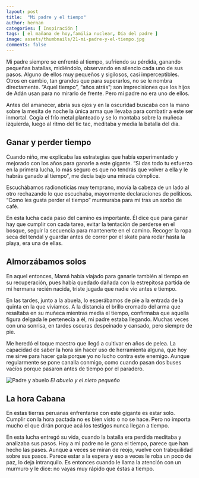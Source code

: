 ```yaml
---
layout: post
title:  "Mi padre y el tiempo"
author: hernan
categories: [ Inspiración ]
tags: [ el mañana de hoy,familia nuclear, Día del padre ]
image: assets/thumbnails/21-mi-padre-y-el-tiempo.jpg
comments: false
---
```


Mi padre siempre se enfrentó al tiempo, sufriendo su pérdida, ganando pequeñas batallas, midiéndolo, observando en silencio cada uno de sus pasos. Alguno de ellos muy pequeños y sigilosos, casi imperceptibles. Otros en cambio, tan grandes que para superarlos, no se le nombra directamente. “Aquel tiempo”, “años atrás”; son imprecisiones que los hijos de Adán usan para no mirarlo de frente. Pero mi padre no era uno de ellos.

Antes del amanecer, abría sus ojos y en la oscuridad buscaba con la mano sobre la mesita de noche la única arma que llevaba para combatir a este ser inmortal. Cogía el frío metal planteado y se lo montaba sobre la muñeca izquierda, luego al ritmo del tic tac, meditaba y media la batalla del día.

## Ganar y perder tiempo

Cuando niño, me explicaba las estrategias que había experimentado y mejorado con los años para ganarle a este gigante. “Si das todo tu esfuerzo en la primera lucha, lo más seguro es que no tendrás que volver a ella y le habrás ganado al tiempo”, me decía bajo una mirada cómplice.

Escuchábamos radionoticias muy temprano, movía la cabeza de un lado al otro rechazando lo que escuchaba, mayormente declaraciones de políticos. “Como les gusta perder el tiempo” murmuraba para mí tras un sorbo de café.

En esta lucha cada paso del camino es importante. Él dice que para ganar hay que cumplir con cada tarea, evitar la tentación de perderse en el bosque, seguir la secuencia para mantenerte en el camino. Recoger la ropa seca del tendal y guardar antes de correr por el skate para rodar hasta la playa, era una de ellas.

## Almorzábamos solos

En aquel entonces, Mamá había viajado para ganarle también al tiempo en su recuperación, pues había quedado dañada con la estrepitosa partida de mi hermana recién nacida, triste jugada que nadie vio antes e tiempo.

En las tardes, junto a la abuela, lo esperábamos de pie a la entrada de la quinta en la que vivíamos. A la distancia el brillo cromado del arma que resaltaba en su muñeca mientras media el tiempo, confirmaba que aquella figura delgada le pertenecía a él, mi padre estaba llegando. Muchas veces con una sonrisa, en tardes oscuras despeinado y cansado, pero siempre de pie.

Me heredó el toque maestro que llegó a cultivar en años de pelea. La capacidad de saber la hora sin hacer uso de herramienta alguna, que hoy me sirve para hacer gala porque yo no lucho contra este enemigo. Aunque regularmente se pone canalla conmigo, como cuando pasan dos buses vacíos porque pasaron antes de tiempo por el paradero.

 ![Padre y abuelo](https://lh3.googleusercontent.com/-OI_lFDCAE1s/YM9NpkV9DKI/AAAAAAABgEg/7zP77EZvgR0xpWiNe4gyM8c0fKslYIasACLcBGAsYHQ/s1600/1624198567174655-1.png)
*El abuelo y el nieto pequeño*

## La hora Cabana

En estas tierras peruanas enfrentarse con este gigante es estar solo. Cumplir con la hora pactada no es bien visto o no se hace. Pero no importa mucho el que dirán porque acá los testigos nunca llegan a tiempo.

En esta lucha entregó su vida, cuando la batalla era perdida meditaba y analizaba sus pasos. Hoy a mi padre no le gana el tiempo, parece que han hecho las pases. Aunque a veces se miran de reojo, vuelve con trabquilidad sobre sus pasos. Parece estar a la espera y eso a veces le roba un poco de paz, lo deja intranquilo. Es entonces cuando le llama la atención con un murmuro y le dice: no vayas muy rápido que éstas a tiempo.
